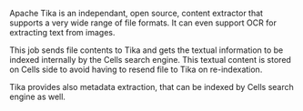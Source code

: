 Apache Tika is an independant, open source, content extractor that supports a very wide range of file formats. It can
even support OCR for extracting text from images. 

This job sends file contents to Tika and gets the textual information to be indexed internally by the Cells search engine. 
This textual content is stored on Cells side to avoid having to resend file to Tika on re-indexation.

Tika provides also metadata extraction, that can be indexed by Cells search engine as well.